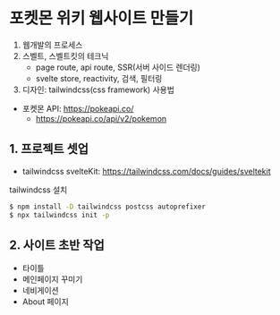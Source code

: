 # 포켓몬 위키 웹사이트 만들기

1. 웹개발의 프로세스
2. 스벨트, 스벨트킷의 테크닉
    - page route, api route, SSR(서버 사이드 렌더링)
    - svelte store, reactivity, 검색, 필터링
3. 디자인: tailwindcss(css framework) 사용법

- 포켓몬 API: https://pokeapi.co/
    - https://pokeapi.co/api/v2/pokemon

## 1. 프로젝트 셋업

- tailwindcss svelteKit: https://tailwindcss.com/docs/guides/sveltekit

tailwindcss 설치
```bash
$ npm install -D tailwindcss postcss autoprefixer
$ npx tailwindcss init -p
```

## 2. 사이트 초반 작업

- 타이틀
- 메인페이지 꾸미기
- 네비게이션
- About 페이지